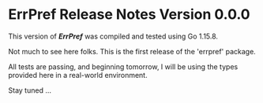 # ErrPref Release Notes Version 0.0.0

This version of ***ErrPref*** was compiled and tested using Go 1.15.8.

Not much to see here folks. This is the first release of the 'errpref'
package. 

All tests are passing, and beginning tomorrow, I will be using the types
provided here in a real-world environment. 

Stay tuned ...

